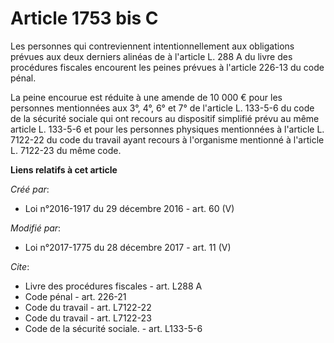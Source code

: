 # Article 1753 bis C

Les personnes qui contreviennent intentionnellement aux obligations prévues aux deux derniers alinéas de à l'article L. 288 A
du livre des procédures fiscales encourent les peines prévues à l'article 226-13 du code pénal.

La peine encourue est réduite à une amende de 10 000 € pour les personnes mentionnées aux 3°, 4°, 6° et 7° de l'article L.
133-5-6 du code de la sécurité sociale qui ont recours au dispositif simplifié prévu au même article L. 133-5-6 et pour les
personnes physiques mentionnées à l'article L. 7122-22 du code du travail ayant recours à l'organisme mentionné à l'article
L. 7122-23 du même code.

**Liens relatifs à cet article**

_Créé par_:

  - Loi n°2016-1917 du 29 décembre 2016 - art. 60 (V)

_Modifié par_:

  - Loi n°2017-1775 du 28 décembre 2017 - art. 11 (V)

_Cite_:

  - Livre des procédures fiscales - art. L288 A
  - Code pénal - art. 226-21
  - Code du travail - art. L7122-22
  - Code du travail - art. L7122-23
  - Code de la sécurité sociale. - art. L133-5-6
